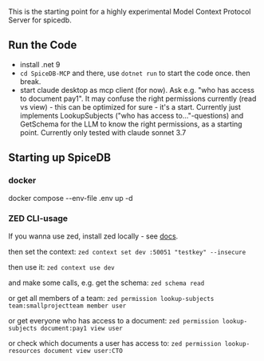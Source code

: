 This is the starting point for a highly experimental Model Context Protocol Server for spicedb.

## Run the Code
- install .net 9
- `cd SpiceDB-MCP` and there, use `dotnet run` to start the code once. then break.
- start claude desktop as mcp client (for now). Ask e.g. "who has access to document pay1". It may confuse the right permissions currently (read vs view) - this can be optimized for sure - it's a start. Currently just implements LookupSubjects ("who has access to..."-questions) and GetSchema for the LLM to know the right permissions, as a starting point. Currently only tested with claude sonnet 3.7

## Starting up SpiceDB
### docker 
docker compose --env-file .env up -d

### ZED CLI-usage
If you wanna use zed, install zed locally - see [docs](https://authzed.com/docs/spicedb/getting-started/installing-zed).

then set the context:
`zed context set dev :50051 "testkey" --insecure`

then use it: 
`zed context use dev`

and make some calls, e.g. get the schema:
`zed schema read`

or get all members of a team:
`zed permission lookup-subjects team:smallprojectteam member user`

or get everyone who has access to a document:
`zed permission lookup-subjects document:pay1 view user`

or check which documents a user has access to:
`zed permission lookup-resources document view user:CTO`
